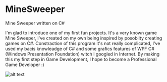 # MineSweeper
Mine Sweeper written on C#

  I'm glad to introduce one of my first fun projects. 
  It's a very known game Mine Sweeper, I've created on my own being inspired by posobilty creating games on C#. 
Constraction of this program it's not really complicated, I've used my bacis knowleadge of C# and some grafics
features of WPF C#(Windows Presentation Foundation) witch I googled in Internet. 
   By making this my first step in Game Development, I hope to become a Professional Game Developer :) 
      




![alt text](https://github.com/KappaTsar/MineSweeper/tree/master/MineSweeper/images/TriHarrrrrrrrd.png?raw=true)       